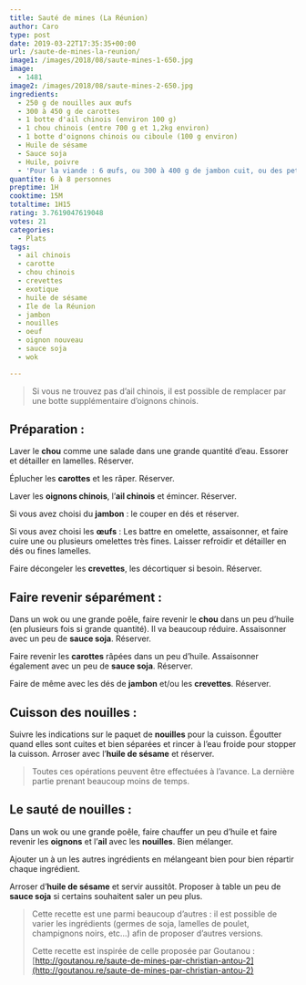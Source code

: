 ```yaml
---
title: Sauté de mines (La Réunion)
author: Caro
type: post
date: 2019-03-22T17:35:35+00:00
url: /saute-de-mines-la-reunion/
image1: /images/2018/08/saute-mines-1-650.jpg
image:
  - 1481
image2: /images/2018/08/saute-mines-2-650.jpg
ingredients:
  - 250 g de nouilles aux œufs
  - 300 à 450 g de carottes
  - 1 botte d'ail chinois (environ 100 g)
  - 1 chou chinois (entre 700 g et 1,2kg environ)
  - 1 botte d'oignons chinois ou ciboule (100 g environ)
  - Huile de sésame
  - Sauce soja
  - Huile, poivre
  - 'Pour la viande : 6 œufs, ou 300 à 400 g de jambon cuit, ou des petites crevettes'
quantite: 6 à 8 personnes
preptime: 1H
cooktime: 15M
totaltime: 1H15
rating: 3.7619047619048
votes: 21
categories:
  - Plats
tags:
  - ail chinois
  - carotte
  - chou chinois
  - crevettes
  - exotique
  - huile de sésame
  - Ile de la Réunion
  - jambon
  - nouilles
  - oeuf
  - oignon nouveau
  - sauce soja
  - wok

---
```

> Si vous ne trouvez pas d&rsquo;ail chinois, il est possible de remplacer par une botte supplémentaire d&rsquo;oignons chinois.

## Préparation :

Laver le **chou** comme une salade dans une grande quantité d&rsquo;eau. Essorer et détailler en lamelles. Réserver.

Éplucher les **carottes** et les râper. Réserver.

Laver les **oignons chinois**, l&rsquo;**ail chinois** et émincer. Réserver.

Si vous avez choisi du **jambon** : le couper en dés et réserver.

Si vous avez choisi les **œufs** : Les battre en omelette, assaisonner, et faire cuire une ou plusieurs omelettes très fines. Laisser refroidir et détailler en dés ou fines lamelles.

Faire décongeler les **crevettes**, les décortiquer si besoin. Réserver.

## Faire revenir séparément :

Dans un wok ou une grande poêle, faire revenir le **chou** dans un peu d&rsquo;huile (en plusieurs fois si grande quantité). Il va beaucoup réduire. Assaisonner avec un peu de **sauce soja**. Réserver.

Faire revenir les **carottes** râpées dans un peu d&rsquo;huile. Assaisonner également avec un peu de **sauce soja**. Réserver.

Faire de même avec les dés de **jambon** et/ou les **crevettes**. Réserver.

## Cuisson des nouilles :

Suivre les indications sur le paquet de **nouilles** pour la cuisson. Égoutter quand elles sont cuites et bien séparées et rincer à l&rsquo;eau froide pour stopper la cuisson. Arroser avec l&rsquo;**huile de sésame** et réserver.

> Toutes ces opérations peuvent être effectuées à l&rsquo;avance. La dernière partie prenant beaucoup moins de temps.

## Le sauté de nouilles :

Dans un wok ou une grande poêle, faire chauffer un peu d&rsquo;huile et faire revenir les **oignons** et l&rsquo;**ail** avec les **nouilles**. Bien mélanger.

Ajouter un à un les autres ingrédients en mélangeant bien pour bien répartir chaque ingrédient.

Arroser d&rsquo;**huile de sésame** et servir aussitôt. Proposer à table un peu de **sauce soja** si certains souhaitent saler un peu plus.

> Cette recette est une parmi beaucoup d&rsquo;autres : il est possible de varier les ingrédients (germes de soja, lamelles de poulet, champignons noirs, etc&#8230;) afin de proposer d&rsquo;autres versions.
>
> Cette recette est inspirée de celle proposée par Goutanou : [http://goutanou.re/saute-de-mines-par-christian-antou-2](http://goutanou.re/saute-de-mines-par-christian-antou-2)
